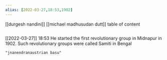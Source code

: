 ```yaml
---
alias: [2022-03-27,18:53,1902]
---
```

[[durgesh nandini]] [[michael madhusudan dutt]]
table of content
```toc
```

[[2022-03-27]] 18:53
He started the first revolutionary group in Midnapur in 1902.
Such revolutionary groups were called Samiti in Bengal
```query
"jnanendranaustrian basu"
```